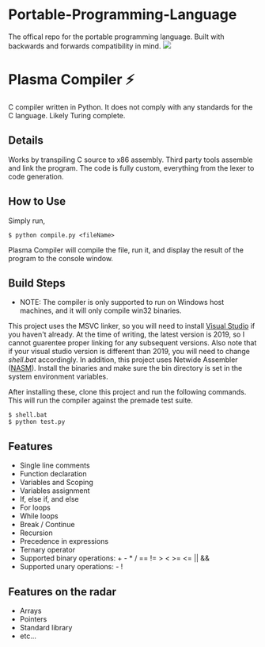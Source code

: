 # Portable-Programming-Language
The offical repo for the portable programming language. Built with backwards and forwards compatibility in mind.
<img src="https://i.gyazo.com/66cada5c7538e5597443c1e467c862aa.gif" />

# Plasma Compiler ⚡
C compiler written in Python. It does not comply with any standards for the C language. Likely Turing complete.

## Details
Works by transpiling C source to x86 assembly. Third party tools assemble and link the program. The code is fully custom, everything from the lexer to code generation. 

## How to Use

Simply run,
```
$ python compile.py <fileName>
```
Plasma Compiler will compile the file, run it, and display the result of the program to the console window.

## Build Steps
- NOTE: The compiler is only supported to run on Windows host machines, and it will only compile win32 binaries.

This project uses the MSVC linker, so you will need to install <a href="https://visualstudio.microsoft.com/vs/">Visual Studio</a> if you haven't already. At the time of writing, the latest version is 2019, so I cannot guarentee proper linking for any subsequent versions. Also note that if your visual studio version is different than 2019, you will need to change *shell.bat* accordingly. In addition, this project uses Netwide Assembler (<a href="https://www.nasm.us/">NASM</a>). Install the binaries and make sure the bin directory is set in the system environment variables.    

After installing these, clone this project and run the following commands. This will run the compiler against the premade test suite. 
```
$ shell.bat
$ python test.py
```

## Features
- Single line comments
- Function declaration
- Variables and Scoping
- Variables assignment
- If, else if, and else
- For loops
- While loops
- Break / Continue
- Recursion
- Precedence in expressions
- Ternary operator
- Supported binary operations: +   -    *    /    ==    !=    >    <    >=    <=    ||    &&
- Supported unary operations: - !

## Features on the radar
- Arrays
- Pointers
- Standard library
- etc...
